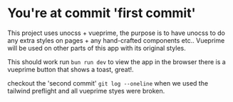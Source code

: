 # You're at commit 'first commit'
This project uses unocss + vueprime, the purpose is to have unocss to do any extra styles on pages + any hand-crafted components etc..
Vueprime will be used on other parts of this app with its original styles.

This should work run ``bun run dev`` to view the app in the browser there is a vueprime button that shows a toast, great!.

checkout the 'second commit' `git log --oneline` when we used the tailwind preflight and all vueprime styes were broken.
